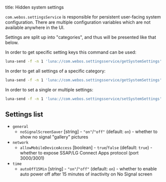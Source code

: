 title: Hidden system settings

`com.webos.settingsService` is responsible for persistent user-facing system
configuration. There are multiple configuration variables which are not
available anywhere in the UI.

Settings are split up into "categories", and thus will be presented like that
below.

In order to get specific setting keys this command can be used:
```sh
luna-send -f -n 1 'luna://com.webos.settingsservice/getSystemSettings' '{"category":"general", "keys": ["noSignalScreenSaver"]}'
```

In order to get all settings of a specific category:
```sh
luna-send -f -n 1 'luna://com.webos.settingsservice/getSystemSettings' '{"category":"general"}'
```

In order to set a single or multiple settings:
```sh
luna-send -f -n 1 'luna://com.webos.settingsservice/setSystemSettings' '{"category":"general", "settings": {"noSignalScreenSaver":"off"}}'
```

## Settings list

* `general`
    * `noSignalScreenSaver` [string] - `"on"`/`"off"` (default: `on`) - whether to show no signal "gallery" pictures
* `network`
    * `allowMobileDeviceAccess` [boolean] - `true`/`false` (default: `true`) - whether to expose SSAP/LG Connect Apps protocol (port 3000/3001)
* `time`
    * `autoOff15Min` [string] - `"on"`/`"off"` (default: `on`) - whether to enable auto power off after 15 minutes of inactivity on No Signal screen
